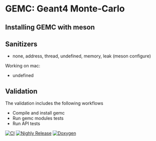 # GEMC: Geant4 Monte-Carlo 

## Installing GEMC with meson


## Sanitizers

- none, address, thread, undefined, memory, leak (meson configure)

Working on mac:

- undefined

## Validation

The validation includes the following workflows

- Compile and install gemc
- Run gemc modules tests
- Run API tests


[![CI](https://github.com/gemc/src/actions/workflows/ci.yaml/badge.svg)](https://github.com/gemc/src/actions/workflows/ci.yaml)
[![Nighly Release](https://github.com/gemc/src/actions/workflows/dev_release.yml/badge.svg)](https://github.com/gemc/src/actions/workflows/dev_release.yml)
[![Doxygen](https://github.com/gemc/src/actions/workflows/doxygen.yaml/badge.svg)](https://github.com/gemc/src/actions/workflows/doxygen.yaml)
